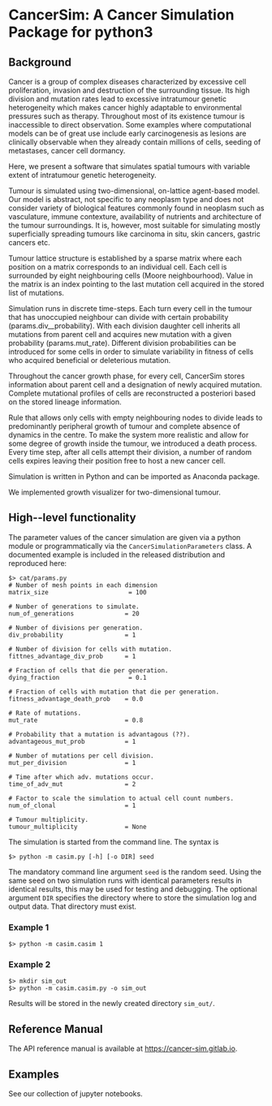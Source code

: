 CancerSim: A Cancer Simulation Package for python3
==============================================


Background
----------
Cancer is a group of complex diseases characterized by excessive cell proliferation, invasion and destruction of the surrounding tissue.
Its high division and mutation rates lead to excessive intratumour genetic heterogeneity which makes cancer highly adaptable to environmental pressures such as therapy.
Throughout most of its existence tumour is inaccessible to direct observation.
Some examples where computational models can be of great use include early carcinogenesis as lesions are clinically observable when they already contain millions of cells, seeding of metastases, cancer cell dormancy.

Here, we present a software that simulates spatial tumours with variable extent of intratumour genetic heterogeneity.

Tumour is simulated using two-dimensional, on-lattice agent-based model.
Our model is abstract, not specific to any neoplasm type and does not consider variety of biological features commonly found in neoplasm such as vasculature, immune contexture, availability of nutrients and architecture of the tumour surroundings.
It is, however, most suitable for simulating mostly superficially spreading tumours like carcinoma in situ, skin cancers, gastric cancers etc. 

Tumour lattice structure is established by a sparse matrix where each position on a matrix corresponds to an individual cell. 
Each cell is surrounded by eight neighbouring cells (Moore neighbourhood).
Value in the matrix is an index pointing to the last mutation cell acquired in the stored list of mutations.

Simulation runs in discrete time-steps. Each turn every cell in the tumour that has unoccupied neighbour can divide with certain probability (params.div__probability).
With each division daughter cell inherits all mutations from parent cell and acquires new mutation with a given probability (params.mut_rate).
Different division probabilities can be introduced for some cells in order to simulate variability in fitness of cells who acquired beneficial or deleterious mutation.

Throughout the cancer growth phase, for every cell, CancerSim stores information about parent cell and a designation of newly acquired mutation.
Complete mutational profiles of cells are reconstructed a posteriori based on the stored lineage information.

Rule that allows only cells with empty neighbouring nodes to divide leads to predominantly peripheral growth of tumour and complete absence of dynamics in the centre.
To make the system more realistic and allow for some degree of growth inside the tumour, we introduced a death process. 
Every time step, after all cells attempt their division, a number of random cells expires leaving their position free to host a new cancer cell.

Simulation is written in Python and can be imported as Anaconda package.

We implemented growth visualizer for two-dimensional tumour.

High--level functionality
-------------------------
The parameter values of the cancer simulation are given via a python module or
programmatically via the ```CancerSimulationParameters``` class. A documented
example is included in the released distribution and reproduced here:

    $> cat/params.py
    # Number of mesh points in each dimension
    matrix_size                      = 100

    # Number of generations to simulate.
    num_of_generations              = 20

    # Number of divisions per generation.
    div_probability                 = 1

    # Number of division for cells with mutation.
    fittnes_advantage_div_prob      = 1

    # Fraction of cells that die per generation.
    dying_fraction                   = 0.1

    # Fraction of cells with mutation that die per generation.
    fitness_advantage_death_prob    = 0.0

    # Rate of mutations.
    mut_rate                        = 0.8

    # Probability that a mutation is advantagous (??).
    advantageous_mut_prob           = 1

    # Number of mutations per cell division.
    mut_per_division                = 1

    # Time after which adv. mutations occur.
    time_of_adv_mut                 = 2

    # Factor to scale the simulation to actual cell count numbers.
    num_of_clonal                   = 1

    # Tumour multiplicity.
    tumour_multiplicity             = None


The simulation is started from the command line. The syntax is

    $> python -m casim.py [-h] [-o DIR] seed

 The mandatory command line argument ```seed``` is the
random seed. Using the same seed on two simulation runs with identical
parameters results in identical results, this may be used for testing and
debugging. The optional argument ```DIR``` specifies the directory where to
store the simulation log and output data. That directory must exist.

### Example 1

    $> python -m casim.casim 1

### Example 2

    $> mkdir sim_out
    $> python -m casim.casim.py -o sim_out

Results will be stored in the newly created directory ```sim_out/```.

Reference Manual
----------------
The API reference manual is available at https://cancer-sim.gitlab.io.

Examples
--------
See our collection of jupyter notebooks.



